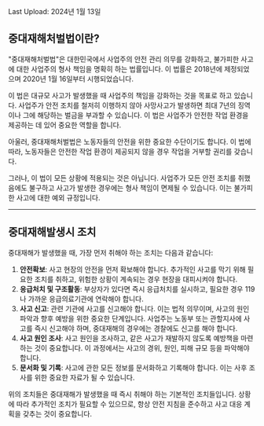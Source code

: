 Last Upload: 2024년 1월 13일

## 중대재해처벌법이란?

"중대재해처벌법"은 대한민국에서 사업주의 안전 관리 의무를 강화하고, 불가피한 사고에 대한 사업주의 형사 책임을 명확히 하는 법률입니다. 이 법률은 2018년에 제정되었으며 2020년 1월 16일부터 시행되었습니다.

이 법은 대규모 사고가 발생했을 때 사업주의 책임을 강화하는 것을 목표로 하고 있습니다. 사업주가 안전 조치를 철저히 이행하지 않아 사망사고가 발생하면 최대 7년의 징역이나 그에 해당하는 벌금을 부과할 수 있습니다. 이 법은 사업주가 안전한 작업 환경을 제공하는 데 있어 중요한 역할을 합니다.

아울러, 중대재해처벌법은 노동자들의 안전을 위한 중요한 수단이기도 합니다. 이 법에 따라, 노동자들은 안전한 작업 환경이 제공되지 않을 경우 작업을 거부할 권리를 갖습니다.

그러나, 이 법이 모든 상황에 적용되는 것은 아닙니다. 사업주가 모든 안전 조치를 취했음에도 불구하고 사고가 발생한 경우에는 형사 책임이 면제될 수 있습니다. 이는 불가피한 사고에 대한 예외 규정입니다.

---

## 중대재해발생시 조치

중대재해가 발생했을 때, 가장 먼저 취해야 하는 조치는 다음과 같습니다:

1. **안전확보**: 사고 현장의 안전을 먼저 확보해야 합니다. 추가적인 사고를 막기 위해 필요한 조치를 취하고, 위험한 상황이 계속되는 경우 현장을 대피시켜야 합니다.
2. **응급처치 및 구조활동**: 부상자가 있다면 즉시 응급처치를 실시하고, 필요한 경우 119나 가까운 응급의료기관에 연락해야 합니다.
3. **사고 신고**: 관련 기관에 사고를 신고해야 합니다. 이는 법적 의무이며, 사고의 원인 파악과 향후 예방을 위한 중요한 단계입니다. 사업주는 노동부 또는 관할지사에 사고를 즉시 신고해야 하며, 중대재해의 경우에는 경찰에도 신고를 해야 합니다.
4. **사고 원인 조사**: 사고 원인을 조사하고, 같은 사고가 재발하지 않도록 예방책을 마련하는 것이 중요합니다. 이 과정에서는 사고의 경위, 원인, 피해 규모 등을 파악해야 합니다.
5. **문서화 및 기록**: 사고에 관한 모든 정보를 문서화하고 기록해야 합니다. 이는 사후 조사를 위한 중요한 자료가 될 수 있습니다.

위의 조치들은 중대재해가 발생했을 때 즉시 취해야 하는 기본적인 조치들입니다. 상황에 따라 추가적인 조치가 필요할 수 있으므로, 항상 안전 지침을 준수하고 사고 대응 계획을 갖추는 것이 중요합니다.